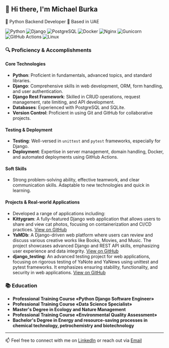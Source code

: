 ## 👋 Hi there, I'm Michael Burka

🐍 Python Backend Developer 📍 Based in UAE

![Python](https://img.shields.io/badge/-Python-black?style=flat-square&logo=Python)
![Django](https://img.shields.io/badge/-Django-darkgreen?style=flat-square&logo=Django)
![PostgreSQL](https://img.shields.io/badge/-PostgreSQL-navy?style=flat-square&logo=postgresql)
![Docker](https://img.shields.io/badge/-Docker-darkblue?style=flat-square&logo=docker)
![Nginx](https://img.shields.io/badge/-Nginx-lightgreen?style=flat-square&logo=nginx)
![Gunicorn](https://img.shields.io/badge/-Gunicorn-grey?style=flat-square&logo=gunicorn)
![GitHub Actions](https://img.shields.io/badge/-GitHub_Actions-lightgrey?style=flat-square&logo=github-actions)
![Linux](https://img.shields.io/badge/-Linux-yellow?style=flat-square&logo=linux)

### 🔍 Proficiency & Accomplishments

#### Core Technologies
- **Python**: Proficient in fundamentals, advanced topics, and standard libraries.
- **Django**: Comprehensive skills in web development, ORM, form handling, and user authentication.
- **Django Rest Framework**: Skilled in CRUD operations, request management, rate limiting, and API development.
- **Databases**: Experienced with PostgreSQL and SQLite.
- **Version Control**: Proficient in using Git and GitHub for collaborative projects.

#### Testing & Deployment
- **Testing**: Well-versed in `unittest` and `pytest` frameworks, especially for Django.
- **Deployment**: Expertise in server management, domain handling, Docker, and automated deployments using GitHub Actions.

#### Soft Skills
- Strong problem-solving ability, effective teamwork, and clear communication skills. Adaptable to new technologies and quick in learning.

#### Projects & Real-world Applications
- Developed a range of applications including:
 - **Kittygram**: A fully-featured Django web application that allows users to share and view cat photos, focusing on containerization and CI/CD practices. [View on GitHub](https://github.com/Michael-Burka/kittygram_final)
 - **YaMDb**: A Django-driven web platform where users can review and discuss various creative works like Books, Movies, and Music. The project showcases advanced Django and REST API skills, emphasizing user experience and data integrity. [View on GitHub](https://github.com/Michael-Burka/api_yamdb)
  - **django_testing**: An advanced testing project for web applications, focusing on rigorous testing of YaNote and YaNews using unittest and pytest frameworks. It emphasizes ensuring stability, functionality, and security in web applications. [View on GitHub](https://github.com/Michael-Burka/django_testing)
    
### 📚 Education

- **Professional Training Course «Python Django Software Engineer»**
- **Professional Training Course «Data Science Specialist»** 
- **Master's Degree in Ecology and Nature Management**
- **Professional Training Course «Environmental Quality Assessment»**
- **Bachelor's Degree in Energy and resource-saving processes in chemical technology, petrochemistry and biotechnology**

---

📫 Feel free to connect with me on [LinkedIn](https://www.linkedin.com/in/michael-burka-485832251/) or reach out via [Email](mailto:contact@michaelburka.com)

